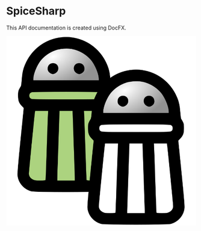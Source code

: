 # SpiceSharp
This API documentation is created using DocFX.


<p align="center"><img src="images/logo_full.svg" /></p>